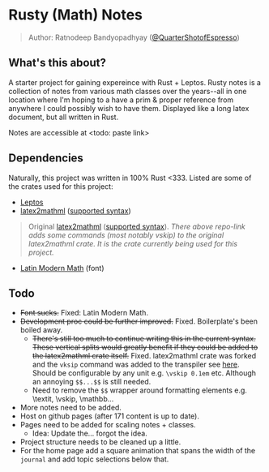 # Rusty (Math) Notes
> Author: Ratnodeep Bandyopadhyay ([@QuarterShotofEspresso](https://github.com/QuarterShotofEspresso))

## What's this about?
A starter project for gaining expereince with Rust + Leptos. Rusty notes is a collection of notes from various math classes over the years--all in one location where I'm hoping to a have a prim & proper reference from anywhere I could possibly wish to have them. Displayed like a long latex document, but all written in Rust.

Notes are accessible at <todo: paste link>

## Dependencies
Naturally, this project was written in 100% Rust <333. Listed are some of the crates used for this project:
- [Leptos](https://leptos.dev)
- [latex2mathml](https://github.com/QuarterShotofEspresso/latex2mathml) ([supported syntax](https://github.com/QuarterShotofEspresso/latex2mathml/blob/master/src/token.rs))
> Original [latex2mathml](https://crates.io/crates/latex2mathml) ([supported syntax](https://github.com/osanshouo/latex2mathml/blob/master/src/token.rs)). *There above repo-link adds some commands (most notably vskip) to the original latex2mathml crate. It is the crate currently being used for this project.*
- [Latin Modern Math](https://www.cdnfonts.com/latin-modern-math.font) (font)

## Todo
- ~~Font sucks.~~ Fixed: Latin Modern Math.
- ~~Development proc could be further improved.~~ Fixed. Boilerplate's been boiled away.
    - ~~There's still too much to continue writing this in the current syntax. These vertical splits would greatly benefit if they could be added to the latex2mathml crate itself.~~ Fixed. latex2mathml crate was forked and the `vksip` command was added to the transpiler see [here](https://github.com/QuarterShotofEspresso/latex2mathml). Should be configurable by any unit e.g. `\vskip 0.1em` etc. Although an annoying `$$...$$` is still needed.
    - Need to remove the `$$` wrapper around formatting elements e.g. \textit, \vskip, \mathbb...
- More notes need to be added.
- Host on github pages (after 171 content is up to date).
- Pages need to be added for scaling notes + classes.
    - Idea: Update the... forgot the idea.
- Project structure needs to be cleaned up a little.
- For the home page add a square animation that spans the width of the `journal` and add topic selections below that.